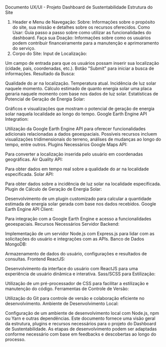 Documento UX/UI - Projeto Dashboard de Sustentabilidade
Estrutura do Site
1. Header e Menu de Navegação:
Sobre: Informações sobre o propósito do site, sua missão e detalhes sobre os recursos oferecidos.
Como Usar: Guia passo a passo sobre como utilizar as funcionalidades do dashboard.
Faça sua Doação: Informações sobre como os usuários podem contribuir financeiramente para a manutenção e aprimoramento do serviço.
2. Corpo do Site:
Input de Localização:

Um campo de entrada para que os usuários possam inserir sua localização (cidade, país, coordenadas, etc.).
Botão "Submit" para iniciar a busca de informações.
Resultado da Busca:

Qualidade do ar na localização.
Temperatura atual.
Incidência de luz solar naquele momento.
Cálculo estimado de quanto energia solar uma placa geraria naquele momento com base nos dados de luz solar.
Estatísticas de Potencial de Geração de Energia Solar:

Gráficos e visualizações que mostram o potencial de geração de energia solar naquela localidade ao longo do tempo.
Google Earth Engine API Integration:

Utilização da Google Earth Engine API para oferecer funcionalidades adicionais relacionadas a dados geoespaciais.
Possíveis recursos incluem visualizações tridimensionais do terreno, análises de mudanças ao longo do tempo, entre outros.
Plugins Necessários
Google Maps API:

Para converter a localização inserida pelo usuário em coordenadas geográficas.
Air Quality API:

Para obter dados em tempo real sobre a qualidade do ar na localidade especificada.
Solar API:

Para obter dados sobre a incidência de luz solar na localidade especificada.
Plugin de Cálculo de Geração de Energia Solar:

Desenvolvimento de um plugin customizado para calcular a quantidade estimada de energia solar gerada com base nos dados recebidos.
Google Earth Engine API Client:

Para integração com a Google Earth Engine e acesso a funcionalidades geoespaciais.
Recursos Necessários
Servidor Backend:

Implementação de um servidor Node.js com Express.js para lidar com as solicitações do usuário e integrações com as APIs.
Banco de Dados MongoDB:

Armazenamento de dados do usuário, configurações e resultados de consultas.
Frontend ReactJS:

Desenvolvimento da interface do usuário com ReactJS para uma experiência de usuário dinâmica e interativa.
Sass/SCSS para Estilização:

Utilização de um pré-processador de CSS para facilitar a estilização e manutenção do código.
Ferramentas de Controle de Versão:

Utilização do Git para controle de versão e colaboração eficiente no desenvolvimento.
Ambiente de Desenvolvimento Local:

Configuração de um ambiente de desenvolvimento local com Node.js, npm ou Yarn e outras dependências.
Este documento fornece uma visão geral da estrutura, plugins e recursos necessários para o projeto do Dashboard de Sustentabilidade. As etapas de desenvolvimento podem ser adaptadas conforme necessário com base em feedbacks e descobertas ao longo do processo.